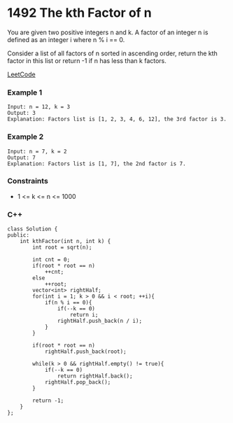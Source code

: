 # 1492  The kth Factor of n

You are given two positive integers n and k. A factor of an integer n is defined as an integer i where n % i == 0.

Consider a list of all factors of n sorted in ascending order, return the kth factor in this list or return -1 if n has less than k factors.

[LeetCode](https://leetcode.cn/problems/the-kth-factor-of-n/description/)

### Example 1

```
Input: n = 12, k = 3
Output: 3
Explanation: Factors list is [1, 2, 3, 4, 6, 12], the 3rd factor is 3.
```


### Example 2

```
Input: n = 7, k = 2
Output: 7
Explanation: Factors list is [1, 7], the 2nd factor is 7.
```

### Constraints

* 1 <= k <= n <= 1000

### C++ 

```
class Solution {
public:
    int kthFactor(int n, int k) {
        int root = sqrt(n);

        int cnt = 0;
        if(root * root == n)
            ++cnt;
        else 
            ++root;
        vector<int> rightHalf;
        for(int i = 1; k > 0 && i < root; ++i){
            if(n % i == 0){
                if(--k == 0)
                    return i;
                rightHalf.push_back(n / i);
            }
        }

        if(root * root == n)
            rightHalf.push_back(root);
        
        while(k > 0 && rightHalf.empty() != true){
            if(--k == 0)
                return rightHalf.back();
            rightHalf.pop_back();
        }

        return -1;
    }
};
```